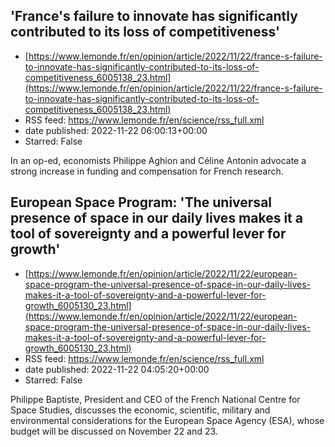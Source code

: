 ## 'France's failure to innovate has significantly contributed to its loss of competitiveness'
 - [https://www.lemonde.fr/en/opinion/article/2022/11/22/france-s-failure-to-innovate-has-significantly-contributed-to-its-loss-of-competitiveness_6005138_23.html](https://www.lemonde.fr/en/opinion/article/2022/11/22/france-s-failure-to-innovate-has-significantly-contributed-to-its-loss-of-competitiveness_6005138_23.html)
 - RSS feed: https://www.lemonde.fr/en/science/rss_full.xml
 - date published: 2022-11-22 06:00:13+00:00
 - Starred: False

In an op-ed, economists Philippe Aghion and Céline Antonin advocate a strong increase in funding and compensation for French research.

## European Space Program: 'The universal presence of space in our daily lives makes it a tool of sovereignty and a powerful lever for growth'
 - [https://www.lemonde.fr/en/opinion/article/2022/11/22/european-space-program-the-universal-presence-of-space-in-our-daily-lives-makes-it-a-tool-of-sovereignty-and-a-powerful-lever-for-growth_6005130_23.html](https://www.lemonde.fr/en/opinion/article/2022/11/22/european-space-program-the-universal-presence-of-space-in-our-daily-lives-makes-it-a-tool-of-sovereignty-and-a-powerful-lever-for-growth_6005130_23.html)
 - RSS feed: https://www.lemonde.fr/en/science/rss_full.xml
 - date published: 2022-11-22 04:05:20+00:00
 - Starred: False

Philippe Baptiste, President and CEO of the French National Centre for Space Studies, discusses the economic, scientific, military and environmental considerations for the European Space Agency (ESA), whose budget will be discussed on November 22 and 23.
